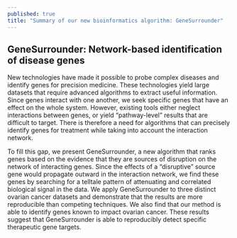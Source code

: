 ```yaml
---
published: true
title: "Summary of our new bioinformatics algorithm: GeneSurrounder"
---
```


## GeneSurrounder: Network-based identification of disease genes

New technologies have made it possible to probe complex diseases and identify
genes for precision medicine. These technologies yield large datasets that
require advanced algorithms to extract useful information. Since genes interact
with one another, we seek specific genes that have an effect on the whole
system. However, existing tools either neglect interactions between genes, or
yield “pathway-level” results that are difficult to target. There is therefore a
need for algorithms that can precisely identify genes for treatment while taking
into account the interaction network.

To fill this gap, we present GeneSurrounder, a new algorithm that ranks genes
based on the evidence that they are sources of disruption on the network of
interacting genes. Since the effects of a “disruptive” source gene would
propagate outward in the interaction network, we find these genes by searching
for a telltale pattern of attenuating and correlated biological signal in the
data. We apply GeneSurrounder to three distinct ovarian cancer datasets and
demonstrate that the results are more reproducible than competing techniques. We
also find that our method is able to identify genes known to impact ovarian
cancer. These results suggest that GeneSurrounder is able to reproducibly detect
specific therapeutic gene targets.





